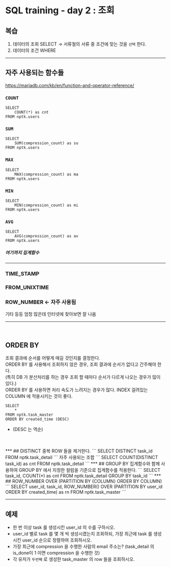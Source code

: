 # SQL training - day 2 : 조회

## 복습
1. 데이터의 조회 SELECT -> 서류철의 서류 중 조건에 맞는 것을 `선택` 한다.
2. 데이터의 조건 WHERE

***
   
## 자주 사용되는 함수들
https://mariadb.com/kb/en/function-and-operator-reference/
### `COUNT`
```
SELECT
    COUNT(*) as cnt
FROM nptk.users
```
### `SUM`
```
SELECT
    SUM(compression_count) as su
FROM nptk.users
```
### `MAX`
```
SELECT
    MAX(compression_count) as ma
FROM nptk.users
```
### `MIN`
```
SELECT
    MIN(compression_count) as mi
FROM nptk.users
```
### `AVG`
```
SELECT
    AVG(compression_count) as av
FROM nptk.users
```
##### 여기까지 집계함수
--- 
### TIME_STAMP
### FROM_UNIXTIME
### ROW_NUMBER <- 자주 사용됨 
기타 등등 엄청 많은데 인터넷에 찾아보면 잘 나옴

----
<br>

## ORDER BY
조회 결과에 순서를 어떻게 매길 것인지를 결정한다.   
ORDER BY 를 사용해서 조회하지 않은 경우, 조회 결과에 순서가 없다고 간주해야 한다.    
(특히 DB 가 분산처리를 하는 경우 조회 할 때마다 순서가 다르게 나오는 경우가 많이 있다.)   
ORDER BY 를 사용하면 처리 속도가 느려지는 경우가 많다. INDEX 걸려있는 COLUMN 에 적용시키는 것이 좋다.

```
SELECT 
    *
FROM nptk.task_master
ORDER BY created_time (DESC)
```
* (DESC 는 역순)
<br>
<br>
***
## DISTINCT
중복 ROW 들을 제거한다.
```
SELECT
    DISTINCT task_id
FROM nptk.task_detail
```
자주 사용되는 조합
```
SELECT
    COUNT(DISTINCT task_id) as cnt
FROM nptk.task_detail
```
***
## GROUP BY
집계함수와 함께 사용하여 GROUP BY 에서 지정한 컬럼을 기준으로 집계함수를 적용한다.
```
SELECT
    task_id, COUNT(*) as cnt
FROM nptk.task_detail
GROUP BY task_id
```
***
## ROW_NUMBER OVER (PARTITION BY {COLUMN} ORDER BY COLUMN)
```
SELECT
    user_id, 
    task_id, 
    ROW_NUMBER() OVER (PARTITION BY user_id ORDER BY created_time) as rn
FROM nptk.task_master
```

***
## 예제
* 한 번 이상 task 를 생성시킨 user_id 의 수를 구하시오.
* user_id 별로 task 를 몇 개 씩 생성시켰는지 조회하되, 가장 최근에 task 를 생성시킨 user_id 순으로 정렬하여 조회하시오.
* 가장 최근에 compression 을 수행한 사람의 email 주소는? (task_detail 의 is_done이 1 이면 compression 을 수행한 것)
* 각 유저가 `두번째` 로 생성한 task_master 의 row 들을 조회하시오.
